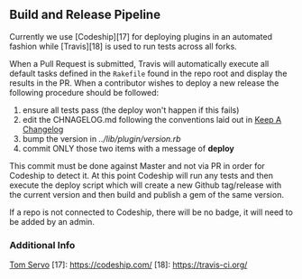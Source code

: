 ## Build and Release Pipeline

Currently we use [Codeship][17] for deploying plugins in an automated fashion while [Travis][18] is used to run tests across all forks.

When a Pull Request is submitted, Travis will automatically execute all default tasks defined in the `Rakefile` found in the repo root and display the results in the PR.  When a contributor wishes to deploy a new release the following procedure should be followed:

1. ensure all tests pass (the deploy won't happen if this fails)
1. edit the CHNAGELOG.md following the conventions laid out in [Keep A Changelog](http://keepachangelog.com/)
1. bump the version in *../lib/plugin/version.rb*
1. commit ONLY those two items with a message of **deploy**

This commit must be done against Master and not via PR in order for Codeship to detect it.  At this point Codeship will run any tests and then execute the deploy script which will create a new Github tag/release with the current version and then build and publish a gem of the same version.

If a repo is not connected to Codeship, there will be no badge, it will need to be added by an admin.

### Additional Info

[Tom Servo](../tools/tom_servo.md)
[17]: https://codeship.com/
[18]: https://travis-ci.org/
